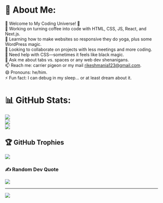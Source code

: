 # 💫 About Me:
🌟 Welcome to My Coding Universe! 🌟<br>🔭 Working on turning coffee into code with HTML, CSS, JS, React, and Next.js.<br>🌱 Learning how to make websites so responsive they do yoga, plus some WordPress magic.<br>👯 Looking to collaborate on projects with less meetings and more coding.<br>🤔 Need help with CSS—sometimes it feels like black magic.<br>💬 Ask me about tabs vs. spaces or any web dev shenanigans.<br>📫 Reach me: carrier pigeon or my mail rikeshmania123@gmail.com.<br>😄 Pronouns: he/him.<br>⚡ Fun fact: I can debug in my sleep... or at least dream about it.

# 📊 GitHub Stats:
![](https://github-readme-stats.vercel.app/api?username=rikeshhh&theme=dark&hide_border=false&include_all_commits=true&count_private=false)<br/>
![](https://github-readme-streak-stats.herokuapp.com/?user=rikeshhh&theme=dark&hide_border=false)<br/>
![](https://github-readme-stats.vercel.app/api/top-langs/?username=rikeshhh&theme=dark&hide_border=false&include_all_commits=true&count_private=false&layout=compact)

## 🏆 GitHub Trophies
![](https://github-profile-trophy.vercel.app/?username=rikeshhh&theme=gotham&no-frame=false&no-bg=true&margin-w=4)

### ✍️ Random Dev Quote
![](https://quotes-github-readme.vercel.app/api?type=horizontal&theme=radical)

---
[![](https://visitcount.itsvg.in/api?id=rikeshhh&icon=5&color=13)](https://visitcount.itsvg.in)

<!-- Proudly created with GPRM ( https://gprm.itsvg.in ) -->
